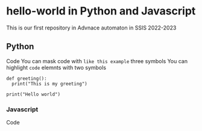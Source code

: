 # hello-world in Python and Javascript

This is our first repository in Advnace automaton in SSIS 2022-2023

## Python

Code
You can mask code with ```like this example``` three symbols
You can highlight ``code`` elemnts with two symbols

```
def greeting():
  print("This is my greeting")

print("Hello world")
```

### Javascript

Code

